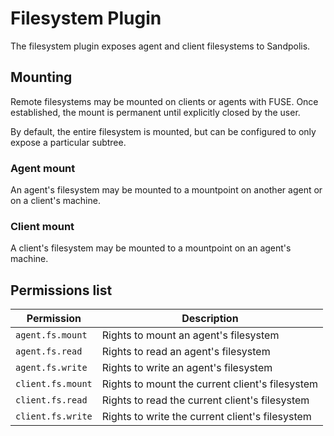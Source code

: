 # Filesystem Plugin

The filesystem plugin exposes agent and client filesystems to Sandpolis.

## Mounting

Remote filesystems may be mounted on clients or agents with FUSE. Once
established, the mount is permanent until explicitly closed by the user.

By default, the entire filesystem is mounted, but can be configured to only
expose a particular subtree.

### Agent mount

An agent's filesystem may be mounted to a mountpoint on another agent or on a
client's machine.

### Client mount

A client's filesystem may be mounted to a mountpoint on an agent's machine.

## Permissions list

| Permission        | Description                                     |
| ----------------- | ----------------------------------------------- |
| `agent.fs.mount`  | Rights to mount an agent's filesystem           |
| `agent.fs.read`   | Rights to read an agent's filesystem            |
| `agent.fs.write`  | Rights to write an agent's filesystem           |
| `client.fs.mount` | Rights to mount the current client's filesystem |
| `client.fs.read`  | Rights to read the current client's filesystem  |
| `client.fs.write` | Rights to write the current client's filesystem |
